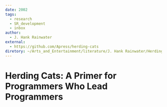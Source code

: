 ```yaml
---
date: 2002
tags:
  - research
  - SR_development
  - inbox
author:
  - J. Hank Rainwater
external:
  - https://github.com/Apress/herding-cats
diretory: ~/Arts_and_Entertainment/literature/J. Hank Rainwater/Herding Cats_ A Primer for Programmers Who Lead Programmers (2374)/
---
```


# Herding Cats: A Primer for Programmers Who Lead Programmers

